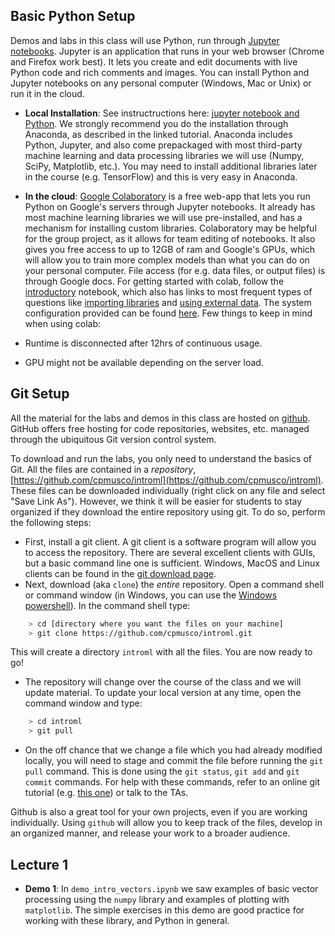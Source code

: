 ## Basic Python Setup

Demos and labs in this class will use Python, run through [Jupyter notebooks](http://jupyter.org/). Jupyter is an application that runs in your web browser (Chrome and Firefox work best). It lets you create and edit documents with live Python code and rich comments and images. You can install Python and Jupyter notebooks on any personal computer (Windows, Mac or Unix) or run it in the cloud.

* **Local Installation**: See instructructions here: [jupyter notebook and Python](http://jupyter-notebook-beginner-guide.readthedocs.io/en/latest/index.html). We strongly recommend you do the installation through Anaconda, as described in the linked tutorial. Anaconda includes Python, Jupyter, and also come prepackaged with most third-party machine learning and data processing libraries we will use (Numpy, SciPy, Matplotlib, etc.). You may need to install additional libraries later in the course (e.g. TensorFlow) and this is very easy in Anaconda.

* **In the cloud**: [Google Colaboratory](https://colab.research.google.com/notebooks/intro.ipynb) is a free web-app that lets you run Python on Google's servers through Jupyter notebooks. It already has most machine learning libraries we will use pre-installed, and has a mechanism for installing custom libraries. Colaboratory may be helpful for the group project, as it allows for team editing of notebooks. It also gives you free access to up to 12GB of ram and Google's GPUs, which will allow you to train more complex models than what you can do on your personal computer. File access (for e.g. data files, or output files) is through Google docs. For getting started with colab, follow the [introductory](https://colab.research.google.com/notebooks/intro.ipynb) notebook, which also has links to most frequent types of questions like [importing libraries](https://colab.research.google.com/notebooks/snippets/importing_libraries.ipynb) and [using external data](https://colab.research.google.com/notebooks/io.ipynb). The system configuration provided can be found [here](https://colab.research.google.com/drive/151805XTDg--dgHb3-AXJCpnWaqRhop_2). Few things to keep in mind when using colab:

* Runtime is disconnected after 12hrs of continuous usage.
* GPU might not be available depending on the server load.

## Git Setup

All the material for the labs and demos in this class are hosted on [github](https://github.com/). GitHub offers free hosting for code repositories, websites, etc. managed through the ubiquitous Git version control system. 

To download and run the labs, you only need to understand the basics of Git. All the files are contained in a *repository*, [https://github.com/cpmusco/introml](https://github.com/cpmusco/introml). These files can be downloaded individually (right click on any file and select "Save Link As"). However, we think it will be easier for students to stay organized if they download the entire repository using git.
To do so, perform the following steps:

*  First, install a git client.  A git client is a software program will allow you to access the repository.  There are several excellent clients with GUIs, but a basic command line one is sufficient. Windows, MacOS and Linux clients can be found in the [git download page](https://git-scm.com/download).
* Next, download (aka `clone`) the *entire* repository. Open a command shell or command window (in Windows, you can use the
[Windows powershell](https://docs.microsoft.com/en-us/powershell)). In the command shell type:
~~~bash
    > cd [directory where you want the files on your machine]
    > git clone https://github.com/cpmusco/introml.git
~~~
This will create a directory `introml` with all the files.  You are now ready to go!
* The repository will change over the course of the class and we will update material.  To update your local version at any time, open the command window and type:
~~~bash
    > cd introml
    > git pull
~~~
* On the off chance that we change a file which you had already modified locally, you will need to stage and commit the file before running the `git pull` command. This is done using the `git status`, `git add` and `git commit` commands. For help with these commands, refer to an online git tutorial (e.g. [this one](https://guides.github.com/introduction/git-handbook/)) or talk to the TAs.


Github is also a great tool for your own projects, even if you are working individually.  Using `github` will allow you to keep track of the files, develop in an organized manner, and release your work to a broader audience.

## Lecture 1

- **Demo 1**: In `demo_intro_vectors.ipynb` we saw examples of basic vector processing using the `numpy` library and examples of plotting with `matplotlib`. The simple exercises in this demo are good practice for working with these library, and Python in general. 
